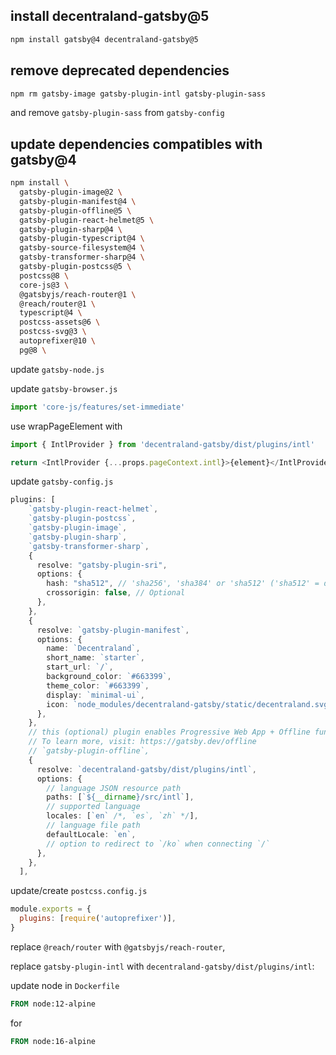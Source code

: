 ## install decentraland-gatsby@5

```bash
npm install gatsby@4 decentraland-gatsby@5
```

## remove deprecated dependencies

```bash
npm rm gatsby-image gatsby-plugin-intl gatsby-plugin-sass
```

and remove `gatsby-plugin-sass` from `gatsby-config`

## update dependencies compatibles with gatsby@4

```bash
npm install \
  gatsby-plugin-image@2 \
  gatsby-plugin-manifest@4 \
  gatsby-plugin-offline@5 \
  gatsby-plugin-react-helmet@5 \
  gatsby-plugin-sharp@4 \
  gatsby-plugin-typescript@4 \
  gatsby-source-filesystem@4 \
  gatsby-transformer-sharp@4 \
  gatsby-plugin-postcss@5 \
  postcss@8 \
  core-js@3 \
  @gatsbyjs/reach-router@1 \
  @reach/router@1 \
  typescript@4 \
  postcss-assets@6 \
  postcss-svg@3 \
  autoprefixer@10 \
  pg@8 \
```

update `gatsby-node.js`

update `gatsby-browser.js`

```ts
import 'core-js/features/set-immediate'
```

use wrapPageElement with

```ts
import { IntlProvider } from 'decentraland-gatsby/dist/plugins/intl'

return <IntlProvider {...props.pageContext.intl}>{element}</IntlProvider>
```

update `gatsby-config.js`

```ts
plugins: [
    `gatsby-plugin-react-helmet`,
    `gatsby-plugin-postcss`,
    `gatsby-plugin-image`,
    `gatsby-plugin-sharp`,
    `gatsby-transformer-sharp`,
    {
      resolve: "gatsby-plugin-sri",
      options: {
        hash: "sha512", // 'sha256', 'sha384' or 'sha512' ('sha512' = default)
        crossorigin: false, // Optional
      },
    },
    {
      resolve: `gatsby-plugin-manifest`,
      options: {
        name: `Decentraland`,
        short_name: `starter`,
        start_url: `/`,
        background_color: `#663399`,
        theme_color: `#663399`,
        display: `minimal-ui`,
        icon: `node_modules/decentraland-gatsby/static/decentraland.svg`, // This path is relative to the root of the site.
      },
    },
    // this (optional) plugin enables Progressive Web App + Offline functionality
    // To learn more, visit: https://gatsby.dev/offline
    // `gatsby-plugin-offline`,
    {
      resolve: `decentraland-gatsby/dist/plugins/intl`,
      options: {
        // language JSON resource path
        paths: [`${__dirname}/src/intl`],
        // supported language
        locales: [`en` /*, `es`, `zh` */],
        // language file path
        defaultLocale: `en`,
        // option to redirect to `/ko` when connecting `/`
      },
    },
  ],
```

update/create `postcss.config.js`

```js
module.exports = {
  plugins: [require('autoprefixer')],
}
```

replace `@reach/router` with `@gatsbyjs/reach-router`,

replace `gatsby-plugin-intl` with `decentraland-gatsby/dist/plugins/intl`:

update node in `Dockerfile`

```Dockerfile
FROM node:12-alpine
```

for

```Dockerfile
FROM node:16-alpine
```
